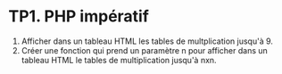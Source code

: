 # TP1. PHP impératif

1. Afficher dans un tableau HTML les tables de multplication jusqu'à 9.
1. Créer une fonction qui prend un paramètre n pour afficher dans un tableau HTML le tables de multiplication jusqu'à nxn.